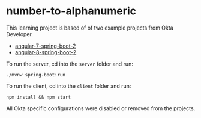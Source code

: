 # number-to-alphanumeric

This learning project is based of of two example projects from Okta Developer.
* [angular-7-spring-boot-2](https://developer.okta.com/blog/2018/08/22/basic-crud-angular-7-and-spring-boot-2)
* [angular-8-spring-boot-2](https://developer.okta.com/blog/2019/05/13/angular-8-spring-boot-2)

To run the server, cd into the `server` folder and run:
```$xslt
./mvnw spring-boot:run
```

To run the client, cd into the `client` folder and run:
```$xslt
npm install && npm start
```

All Okta specific configurations were disabled or removed from the projects. 
